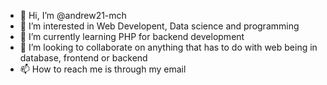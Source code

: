 - 👋 Hi, I’m @andrew21-mch
- 👀 I’m interested in Web Developent, Data science and programming
- 🌱 I’m currently learning PHP for backend development
- 💞️ I’m looking to collaborate on anything that has to do with web being in database, frontend or backend
- 📫 How to reach me is through my email

<!---
andrew21-mch/andrew21-mch is a ✨ special ✨ repository because its `README.md` (this file) appears on your GitHub profile.
You can click the Preview link to take a look at your changes.
--->
